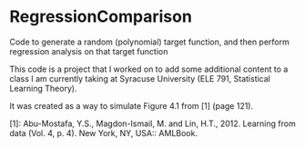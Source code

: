 # RegressionComparison
Code to generate a random (polynomial) target function, and then perform regression analysis on that target function

This code is a project that I worked on to add some additional content to a class I am currently taking at Syracuse University (ELE 791, Statistical Learning Theory).

It was created as a way to simulate Figure 4.1 from [1] (page 121). 


[1]: Abu-Mostafa, Y.S., Magdon-Ismail, M. and Lin, H.T., 2012. Learning from data (Vol. 4, p. 4). New York, NY, USA:: AMLBook.
